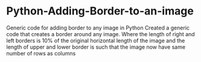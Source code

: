# Python-Adding-Border-to-an-image
Generic code for adding border to any image in Python
Created a generic code that creates a border around any image.
Where the length of right and left borders is 10% of the original horizontal length of the image
and the length of upper and lower border is such that the image now have same number of rows as columns
